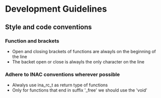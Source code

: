 # Development Guidelines

## Style and code conventions

### Function and brackets

* Open and closing brackets of functions are alwayls on the beginning of the line
* The backet open or close is alwayls the only character on the line

### Adhere to INAC conventions wherever possible

* Alwalys use ina_rc_t as return type of functions
* Only for functions that end in suffix '_free' we should use the 'void'


